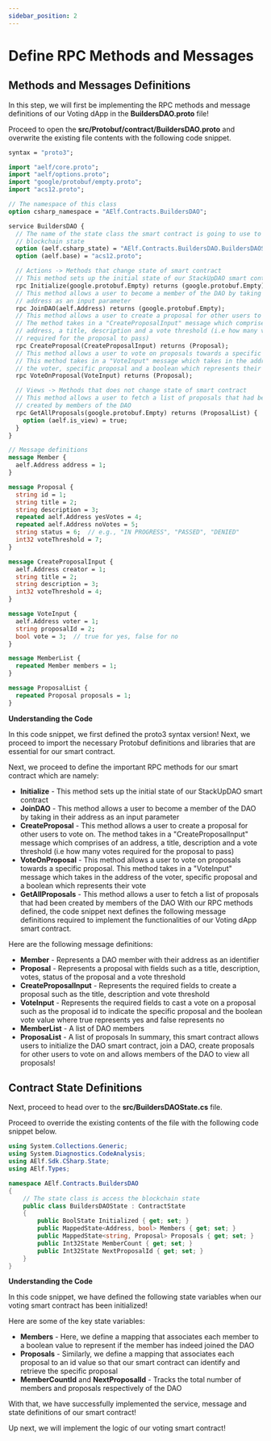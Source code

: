 ```yaml
---
sidebar_position: 2
---
```


# Define RPC Methods and Messages

## Methods and Messages Definitions

In this step, we will first be implementing the RPC methods and message definitions of our Voting dApp in the **BuildersDAO.proto** file!

Proceed to open the **src/Protobuf/contract/BuildersDAO.proto** and overwrite the existing file contents with the following code snippet.

```protobuf showLineNumbers
syntax = "proto3";

import "aelf/core.proto";
import "aelf/options.proto";
import "google/protobuf/empty.proto";
import "acs12.proto";

// The namespace of this class
option csharp_namespace = "AElf.Contracts.BuildersDAO";

service BuildersDAO {
  // The name of the state class the smart contract is going to use to access
  // blockchain state
  option (aelf.csharp_state) = "AElf.Contracts.BuildersDAO.BuildersDAOState";
  option (aelf.base) = "acs12.proto";

  // Actions -> Methods that change state of smart contract
  // This method sets up the initial state of our StackUpDAO smart contract
  rpc Initialize(google.protobuf.Empty) returns (google.protobuf.Empty);
  // This method allows a user to become a member of the DAO by taking in their
  // address as an input parameter
  rpc JoinDAO(aelf.Address) returns (google.protobuf.Empty);
  // This method allows a user to create a proposal for other users to vote on.
  // The method takes in a "CreateProposalInput" message which comprises of an
  // address, a title, description and a vote threshold (i.e how many votes
  // required for the proposal to pass)
  rpc CreateProposal(CreateProposalInput) returns (Proposal);
  // This method allows a user to vote on proposals towards a specific proposal.
  // This method takes in a "VoteInput" message which takes in the address of
  // the voter, specific proposal and a boolean which represents their vote
  rpc VoteOnProposal(VoteInput) returns (Proposal);

  // Views -> Methods that does not change state of smart contract
  // This method allows a user to fetch a list of proposals that had been
  // created by members of the DAO
  rpc GetAllProposals(google.protobuf.Empty) returns (ProposalList) {
    option (aelf.is_view) = true;
  }
}

// Message definitions
message Member {
  aelf.Address address = 1;
}

message Proposal {
  string id = 1;
  string title = 2;
  string description = 3;
  repeated aelf.Address yesVotes = 4;
  repeated aelf.Address noVotes = 5;
  string status = 6;  // e.g., "IN PROGRESS", "PASSED", "DENIED"
  int32 voteThreshold = 7;
}

message CreateProposalInput {
  aelf.Address creator = 1;
  string title = 2;
  string description = 3;
  int32 voteThreshold = 4;
}

message VoteInput {
  aelf.Address voter = 1;
  string proposalId = 2;
  bool vote = 3;  // true for yes, false for no
}

message MemberList {
  repeated Member members = 1;
}

message ProposalList {
  repeated Proposal proposals = 1;
}
```

**Understanding the Code**

In this code snippet, we first defined the proto3 syntax version! Next, we proceed to import the necessary Protobuf definitions and libraries that are essential for our smart contract.

Next, we proceed to define the important RPC methods for our smart contract which are namely:

- **Initialize** - This method sets up the initial state of our StackUpDAO smart contract
- **JoinDAO** - This method allows a user to become a member of the DAO by taking in their address as an input parameter
- **CreateProposal** - This method allows a user to create a proposal for other users to vote on. The method takes in a "CreateProposalInput" message which comprises of an address, a title, description and a vote threshold (i.e how many votes required for the proposal to pass)
- **VoteOnProposal** - This method allows a user to vote on proposals towards a specific proposal. This method takes in a "VoteInput" message which takes in the address of the voter, specific proposal and a boolean which represents their vote
- **GetAllProposals** - This method allows a user to fetch a list of proposals that had been created by members of the DAO
  With our RPC methods defined, the code snippet next defines the following message definitions required to implement the functionalities of our Voting dApp smart contract.

Here are the following message definitions:

- **Member** - Represents a DAO member with their address as an identifier
- **Proposal** - Represents a proposal with fields such as a title, description, votes, status of the proposal and a vote threshold
- **CreateProposalInput** - Represents the required fields to create a proposal such as the title, description and vote threshold
- **VoteInput** - Represents the required fields to cast a vote on a proposal such as the proposal id to indicate the specific proposal and the boolean vote value where true represents yes and false represents no
- **MemberList** - A list of DAO members
- **ProposaList** - A list of proposals
  In summary, this smart contract allows users to initialize the DAO smart contract, join a DAO, create proposals for other users to vote on and allows members of the DAO to view all proposals!

## Contract State Definitions

Next, proceed to head over to the **src/BuildersDAOState.cs** file.

Proceed to override the existing contents of the file with the following code snippet below.

```csharp showLineNumbers
using System.Collections.Generic;
using System.Diagnostics.CodeAnalysis;
using AElf.Sdk.CSharp.State;
using AElf.Types;

namespace AElf.Contracts.BuildersDAO
{
    // The state class is access the blockchain state
    public class BuildersDAOState : ContractState
    {
        public BoolState Initialized { get; set; }
        public MappedState<Address, bool> Members { get; set; }
        public MappedState<string, Proposal> Proposals { get; set; }
        public Int32State MemberCount { get; set; }
        public Int32State NextProposalId { get; set; }
    }
}
```

**Understanding the Code**

In this code snippet, we have defined the following state variables when our voting smart contract has been initialized!

Here are some of the key state variables:

- **Members** - Here, we define a mapping that associates each member to a boolean value to represent if the member has indeed joined the DAO
- **Proposals** - Similarly, we define a mapping that associates each proposal to an id value so that our smart contract can identify and retrieve the specific proposal
- **MemberCountId** and **NextProposalId** - Tracks the total number of members and proposals respectively of the DAO

With that, we have successfully implemented the service, message and state definitions of our smart contract!

Up next, we will implement the logic of our voting smart contract!
